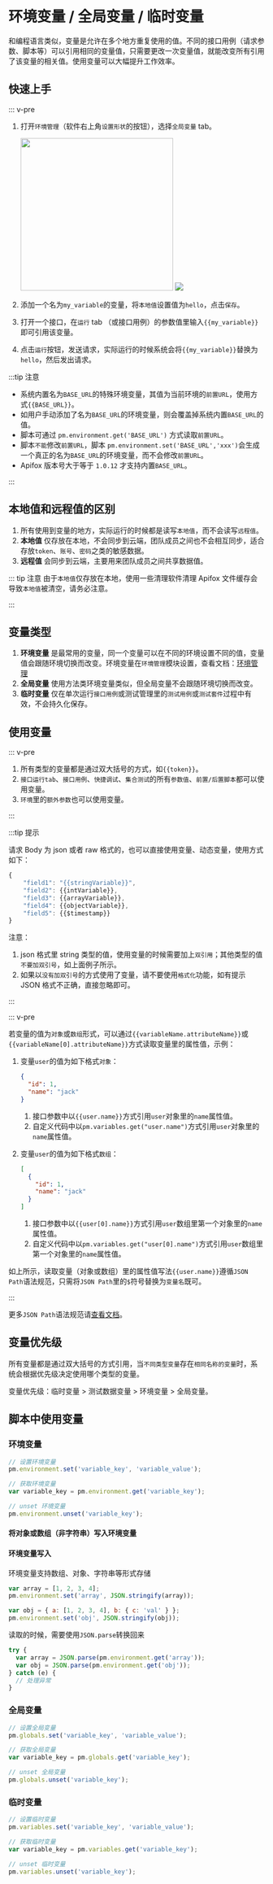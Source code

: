 # 环境变量 / 全局变量 / 临时变量

和编程语言类似，变量是允许在多个地方重复使用的值。不同的接口用例（请求参数、脚本等）可以引用相同的变量值，只需要更改一次变量值，就能改变所有引用了该变量的相关值。使用变量可以大幅提升工作效率。

## 快速上手

::: v-pre

1. 打开`环境管理`（软件右上角`设置形状`的按钮），选择`全局变量` tab。

   <img src="../assets/img/environments/environments-01.png" width="300px" />

   <img src="../assets/img/environments/environments-02.png"  />

2. 添加一个名为`my_variable`的变量，将`本地值`设置值为`hello`，点击`保存`。

3. 打开一个接口，在`运行` tab （或接口用例）的参数值里输入`{{my_variable}}`即可引用该变量。

4. 点击`运行`按钮，发送请求，实际运行的时候系统会将`{{my_variable}}`替换为`hello`，然后发出请求。

:::tip 注意

- 系统内置名为`BASE_URL`的特殊环境变量，其值为当前环境的`前置URL`，使用方式`{{BASE_URL}}`。
- 如用户手动添加了名为`BASE_URL`的环境变量，则会覆盖掉系统内置`BASE_URL`的值。
- 脚本可通过 `pm.environment.get('BASE_URL')` 方式读取`前置URL`。
- 脚本`不能`修改`前置URL`，脚本 `pm.environment.set('BASE_URL','xxx')`会生成一个真正的名为`BASE_URL`的环境变量，而不会修改`前置URL`。
- Apifox 版本号大于等于 `1.0.12` 才支持内置`BASE_URL`。

:::

## 本地值和远程值的区别

1. 所有使用到变量的地方，实际运行的时候都是读写`本地值`，而不会读写`远程值`。
2. **本地值** 仅存放在本地，不会同步到云端，团队成员之间也不会相互同步，适合存放`token`、`账号`、`密码`之类的敏感数据。
3. **远程值** 会同步到云端，主要用来团队成员之间共享数据值。

::: tip 注意
由于`本地值`仅存放在本地，使用一些清理软件清理 Apifox 文件缓存会导致`本地值`被清空，请务必注意。

:::

## 变量类型

1. **环境变量** 是最常用的变量，同一个变量可以在不同的环境设置不同的值，变量值会跟随环境切换而改变。环境变量在`环境管理`模块设置，查看文档：[环境管理](./environments)
2. **全局变量** 使用方法类环境变量类似，但全局变量不会跟随环境切换而改变。
3. **临时变量** 仅在单次运行`接口用例`或测试管理里的`测试用例`或`测试套件`过程中有效，不会持久化保存。

## 使用变量

::: v-pre

1. 所有类型的变量都是通过双大括号的方式，如`{{token}}`。
2. `接口运行tab`、`接口用例`、`快捷调试`、`集合测试`的所有`参数值`、`前置/后置脚本`都可以使用变量。
3. `环境`里的`额外参数`也可以使用变量。

:::

:::tip 提示

请求 Body 为 json 或者 raw 格式的，也可以直接使用变量、动态变量，使用方式如下：

```js
{
    "field1": "{{stringVariable}}",
    "field2": {{intVariable}},
    "field3": {{arrayVariable}},
    "field4": {{objectVariable}},
    "field5": {{$timestamp}}
}
```

注意：

1. json 格式里 string 类型的值，使用变量的时候需要加上`双引用`；其他类型的值`不要加双引号`，如上面例子所示。
2. 如果以`没有加双引号`的方式使用了变量，请不要使用`格式化`功能，如有提示 JSON 格式不正确，直接忽略即可。

:::

::: v-pre

若变量的值为`对象`或`数组`形式，可以通过`{{variableName.attributeName}}`或`{{variableName[0].attributeName}}`方式读取变量里的属性值，示例：

1. 变量`user`的值为如下格式`对象`：

   ```json
   {
     "id": 1,
     "name": "jack"
   }
   ```

   1. 接口参数中以`{{user.name}}`方式引用`user`对象里的`name`属性值。
   2. 自定义代码中以`pm.variables.get("user.name")`方式引用`user`对象里的`name`属性值。

1. 变量`user`的值为如下格式`数组`：

   ```json
   [
     {
       "id": 1,
       "name": "jack"
     }
   ]
   ```

   1. 接口参数中以`{{user[0].name}}`方式引用`user`数组里第一个对象里的`name`属性值。
   2. 自定义代码中以`pm.variables.get("user[0].name")`方式引用`user`数组里第一个对象里的`name`属性值。

如上所示，读取变量（对象或数组）里的属性值写法`{{user.name}}`遵循`JSON Path`语法规范，只需将`JSON Path`里的`$`符号替换为`变量名`既可。

:::

更多`JSON Path`语法规范请[查看文档](../reference/json-path/)。

## 变量优先级

所有变量都是通过双大括号的方式引用，当`不同类型变量`存在`相同名称的变量`时，系统会根据优先级决定使用哪个类型的变量。

变量优先级：临时变量 > 测试数据变量 > 环境变量 > 全局变量。

## 脚本中使用变量

### 环境变量

```javascript
// 设置环境变量
pm.environment.set('variable_key', 'variable_value');

// 获取环境变量
var variable_key = pm.environment.get('variable_key');

// unset 环境变量
pm.environment.unset('variable_key');
```

#### 将对象或数组（非字符串）写入环境变量

#### 环境变量写入

环境变量支持数组、对象、字符串等形式存储

```javascript
var array = [1, 2, 3, 4];
pm.environment.set('array', JSON.stringify(array));

var obj = { a: [1, 2, 3, 4], b: { c: 'val' } };
pm.environment.set('obj', JSON.stringify(obj));
```

读取的时候，需要使用`JSON.parse`转换回来

```javascript
try {
  var array = JSON.parse(pm.environment.get('array'));
  var obj = JSON.parse(pm.environment.get('obj'));
} catch (e) {
  // 处理异常
}
```

### 全局变量

```javascript
// 设置全局变量
pm.globals.set('variable_key', 'variable_value');

// 获取全局变量
var variable_key = pm.globals.get('variable_key');

// unset 全局变量
pm.globals.unset('variable_key');
```

### 临时变量

```javascript
// 设置临时变量
pm.variables.set('variable_key', 'variable_value');

// 获取临时变量
var variable_key = pm.variables.get('variable_key');

// unset 临时变量
pm.variables.unset('variable_key');
```
